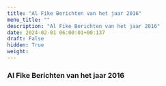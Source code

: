 ```yaml
---
title: "Al Fike Berichten van het jaar 2016"
menu_title: ""
description: "Al Fike Berichten van het jaar 2016"
date: 2024-02-01 06:00:01+00:137
draft: False
hidden: True
weight:
---
```

### Al Fike Berichten van het jaar 2016


